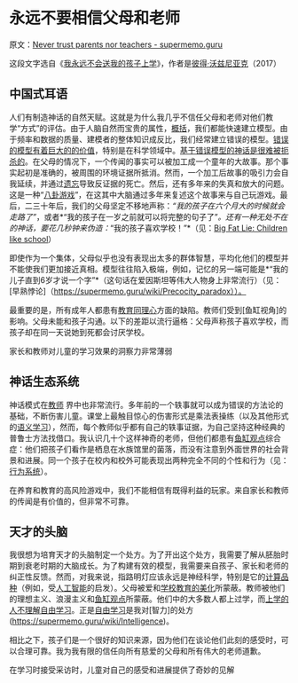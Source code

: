 # 永远不要相信父母和老师

原文：[Never trust parents nor teachers - supermemo.guru](https://supermemo.guru/wiki/Never_trust_parents_nor_teachers)

这段文字选自《[我永远不会送我的孩子上学](https://supermemo.guru/wiki/Problem_of_Schooling)》，作者是[彼得·沃兹尼亚克](https://supermemo.guru/wiki/Piotr_Wozniak)（2017）

## 中国式耳语

人们有制造神话的自然天赋。这就是为什么我几乎不信任父母和老师对他们教学“方式”的评估。由于人脑自然而宝贵的属性，[概括](https://supermemo.guru/wiki/Generalization)，我们都能快速建立模型。由于频率和数据的质量、建模者的整体知识成反比，我们经常建立错误的模型。[错误的模型有着巨大的的价值](https://supermemo.guru/wiki/Value_of_wrong_models)，特别是在科学领域中。[基于错误模型的神话是很难被扼杀的](https://supermemo.guru/wiki/Myths_are_easy_to_swallow_and_hard_to_kill)。在父母的情况下，一个传闻的事实可以被加工成一个童年的大故事。那个事实起初是准确的，被周围的环境证据所抵消。然而，一个加工后故事的吸引力会自我延续，并通过[遗忘](https://supermemo.guru/wiki/Forgetting)导致反证据的死亡。然后，还有多年来的失真和放大的问题。这是一种“[八卦游戏](https://en.wikipedia.org/wiki/Chinese_whispers)”，在这其中大脑通过多年来复述这个故事来与自己玩游戏。最后，二三十年后，我们的父母坚定不移地声称：*“我的孩子在六个月大的时候就会走路了”*，或者*“我的孩子在一岁之前就可以将完整的句子了”*。还有一种无处不在的神话，要花几秒钟来伪造：*“我的孩子喜欢学校！”*（见：[Big Fat Lie: Children like school](https://supermemo.guru/wiki/Big_Fat_Lie:_Children_like_school)）

即使作为一个集体，父母似乎也没有表现出太多的群体智慧，平均化他们的模型并不能使我们更加接近真相。模型往往陷入极端，例如，记忆的另一端可能是*“我的儿子直到6岁才说一个字”*（这句话在爱因斯坦等伟大人物身上非常流行）（见：[早熟悖论]（https://supermemo.guru/wiki/Precocity_paradox））。

最重要的是，所有成年人都患有[教育同理心](https://supermemo.guru/wiki/Educational_empathy)方面的缺陷。教师们受到[鱼缸视角]的影响。父母未能和孩子沟通。以下的差距以流行逼格：父母声称孩子喜欢学校，而孩子却在同一天说她到死都会讨厌学校。

家长和教师对儿童的学习效果的洞察力非常薄弱

## 神话生态系统

神话模式在[教师](https://supermemo.guru/wiki/Teacher) 界中也非常流行。多年前的一个轶事就可以成为错误的方法论的基础，不断伤害儿童。课堂上最触目惊心的伤害形式是乘法表操练（以及其他形式的[语义学习](https://supermemo.guru/wiki/Asemantic_learning)），然而，每个教师似乎都有自己的轶事证据，为自己坚持这种经典的普鲁士方法找借口。我认识几十个这样神奇的老师，但他们都患有[鱼缸观点](https://supermemo.guru/wiki/Fish_tank_perspective)综合症：他们把孩子们看作是栖息在水族馆里的菌落，而没有注意到外面世界的社会背景和进展。同一个孩子在校内和校外可能表现出两种完全不同的个性和行为（见：[行为系统](https://supermemo.guru/wiki/Behavioral_system)）。

在养育和教育的高风险游戏中，我们不能相信有既得利益的玩家。来自家长和教师的传闻是有价值的，但非常不可靠。

## 天才的头脑

我很想为培育天才的头脑制定一个处方。为了开出这个处方，我需要了解从胚胎时期到衰老时期的大脑成长。为了构建有效的模型，我需要来自孩子、家长和老师的纠正性反馈。然而，对我来说，指路明灯应该永远是神经科学，特别是它的[计算品种](https://supermemo.guru/wiki/Conceptual_computation)（例如，受[人工智能](https://supermemo.guru/wiki/Artificial_intelligence)的启发）。父母被爱和[学校教育的美化](https://supermemo.guru/wiki/Glorification_of_schooling)所蒙蔽。教师被他们的理想主义、浪漫主义和[鱼缸观点](https://supermemo.guru/wiki/Fish_tank_perspective)所蒙蔽。他们中的大多数人都上过学，而[上学的人不理解自由学习](https://supermemo.guru/wiki/Schooled_people_do_not_understand_free_learning)。正是[自由学习](https://supermemo.guru/wiki/Free_learning)是我对[智力]的处方(https://supermemo.guru/wiki/Intelligence)。

相比之下，孩子们是一个很好的知识来源，因为他们在谈论他们此刻的感受时，可以合理可靠。我为我有限的信任向所有慈爱的父母和所有伟大的老师道歉。

在学习时接受采访时，儿童对自己的感受和进展提供了奇妙的见解